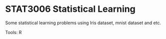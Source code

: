 # STAT3006 Statistical Learning

Some statistical learning problems using Iris dataset, mnist dataset and etc. 

Tools: R


